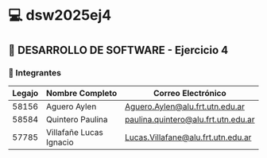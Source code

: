 # 💻 dsw2025ej4

## 🧠 DESARROLLO DE SOFTWARE - Ejercicio 4

### 👥 Integrantes

| Legajo | Nombre Completo          | Correo Electrónico                                
|--------|--------------------------|---------------------------------------------------|
| 58156  | Aguero Aylen             | Aguero.Aylen@alu.frt.utn.edu.ar                   |
| 58584  | Quintero Paulina         | paulina.quintero@alu.frt.utn.edu.ar               |
| 57785  | Villafañe Lucas Ignacio  | Lucas.Villafane@alu.frt.utn.edu.ar                |

